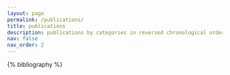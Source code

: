 ```yaml
---
layout: page
permalink: /publications/
title: publications
description: publications by categories in reversed chronological order. generated by jekyll-scholar.
nav: false 
nav_order: 2
---
```


<!-- _pages/publications.md -->
<div class="publications">

{% bibliography %}

</div>
